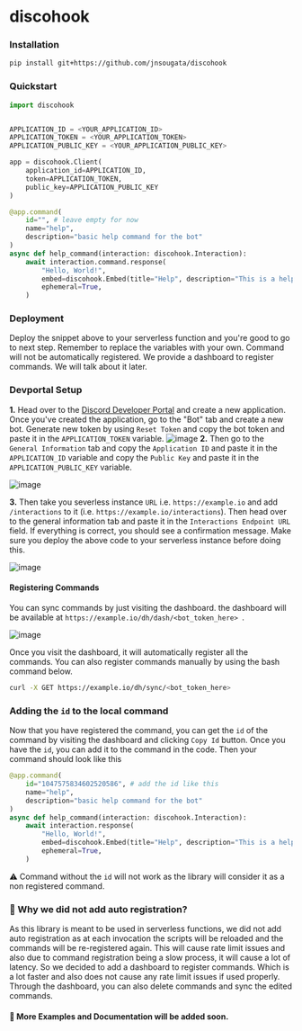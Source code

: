 # discohook

### Installation

```bash
pip install git+https://github.com/jnsougata/discohook
```

### Quickstart

```python
import discohook


APPLICATION_ID = <YOUR_APPLICATION_ID>
APPLICATION_TOKEN = <YOUR_APPLICATION_TOKEN>
APPLICATION_PUBLIC_KEY = <YOUR_APPLICATION_PUBLIC_KEY>

app = discohook.Client(
    application_id=APPLICATION_ID,
    token=APPLICATION_TOKEN,
    public_key=APPLICATION_PUBLIC_KEY
)

@app.command(
    id="", # leave empty for now
    name="help", 
    description="basic help command for the bot"
)
async def help_command(interaction: discohook.Interaction):
    await interaction.command.response(
        "Hello, World!",
        embed=discohook.Embed(title="Help", description="This is a help command"),
        ephemeral=True,
    )
```
### Deployment
Deploy the snippet above to your serverless function and you're good to go to next step. Remember to replace the variables with your own. Command will not be automatically registered. We provide a dashboard to register commands. We will talk about it later.

### Devportal Setup
**1.** Head over to the [Discord Developer Portal](https://discord.com/developers/applications) and create a new application. Once you've created the application, go to the "Bot" tab and create a new bot. Generate new token by using `Reset Token` and copy the bot token and paste it in the `APPLICATION_TOKEN` variable.
![image](https://user-images.githubusercontent.com/53375272/205481601-934f7304-96a1-493f-82ed-91a3890e6352.png)
**2.** Then go to the `General Information` tab and copy the `Application ID` and paste it in the `APPLICATION_ID` variable and copy the `Public Key` and paste it in the `APPLICATION_PUBLIC_KEY` variable.

![image](https://user-images.githubusercontent.com/53375272/205481675-5e2f338f-7524-4e70-af65-bacfa48d1541.png)

**3.** Then take you severless instance `URL` i.e. `https://example.io` and add `/interactions` to it (i.e. `https://example.io/interactions`). Then head over to the general information tab and paste it in the `Interactions Endpoint URL` field. If everything is correct, you should see a confirmation message. Make sure you deploy the above code to your serverless instance before doing this.

![image](https://user-images.githubusercontent.com/53375272/205481706-3ecae6ba-1c98-4b55-bcfd-bf42ac1ad10e.png)


#### Registering Commands
You can sync commands by just visiting the dashboard.
the dashboard will be available at `https://example.io/dh/dash/<bot_token_here> `. 

![image](https://user-images.githubusercontent.com/53375272/205497776-cb2c6653-5b3c-4b32-bbb3-d9be6278b466.png)

Once you visit the dashboard, it will automatically register all the commands. 
You can also register commands manually by using the bash command below.   
```bash
curl -X GET https://example.io/dh/sync/<bot_token_here>
```

### Adding the `id` to the local command
Now that you have registered the command, you can get the `id` of the command by visiting the dashboard and clicking `Copy Id` button. Once you have the `id`, you can add it to the command in the code. Then your command should look like this
```python
@app.command(
    id="1047575834602520586", # add the id like this
    name="help", 
    description="basic help command for the bot"
)
async def help_command(interaction: discohook.Interaction):
    await interaction.response(
        "Hello, World!",
        embed=discohook.Embed(title="Help", description="This is a help command"),
        ephemeral=True,
    )
```
⚠️ Command without the `id` will not work as the library will consider it as a non registered command.

### 📕 Why we did not add auto registration?
As this library is meant to be used in serverless functions, we did not add auto registration as at each invocation the scripts will be reloaded and the commands will be re-registered again. This will cause rate limit issues and also due to command registration being a slow process, it will cause a lot of latency.
So we decided to add a dashboard to register commands. Which is a lot faster and also does not cause any rate limit issues if used properly. Through the dashboard, you can also delete commands and sync the edited commands.

####  📕 More Examples and Documentation will be added soon.
